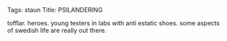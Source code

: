 Tags: staun
Title: PSILANDERING
  
tofflar. heroes. young testers in labs with anti estatic shoes. some aspects of swedish life are really out there.
